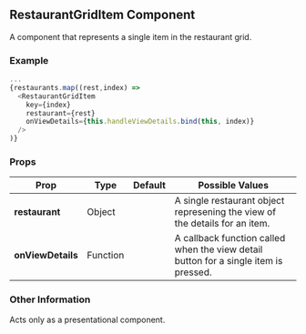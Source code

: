 ## RestaurantGridItem Component
A component that represents a single item in the restaurant grid.

### Example

```js
...
{restaurants.map((rest,index) =>
  <RestaurantGridItem
    key={index}
    restaurant={rest}
    onViewDetails={this.handleViewDetails.bind(this, index)}
  />
)}
```

### Props

| Prop          | Type     | Default     | Possible Values
| ------------- | -------- | ----------- | ---------------------------------------------
| **restaurant**    | Object   |             | A single restaurant object represening the view of the details for an item.
| **onViewDetails**    | Function   |             | A callback function called when the view detail button for a single item is pressed.

### Other Information
Acts only as a presentational component.
